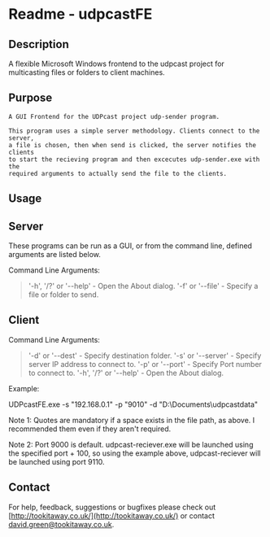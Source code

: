 Readme - udpcastFE
====================

Description
---------------------

A flexible Microsoft Windows frontend to the udpcast project for multicasting files or folders to client machines.

## Purpose

	A GUI Frontend for the UDPcast project udp-sender program.
	
	This program uses a simple server methodology. Clients connect to the server,
	a file is chosen, then when send is clicked, the server notifies the clients 
	to start the recieving program and then excecutes udp-sender.exe with the 
	required arguments to actually send the file to the clients.
	
Usage
---------------------

## Server

These programs can be run as a GUI, or from the command line, defined arguments are listed below.

Command Line Arguments:

> '-h', '/?' or '--help'	-	Open the About dialog.
> '-f' or '--file'		-	Specify a file or folder to send.

## Client

Command Line Arguments:
	
> '-d' or '--dest'		-	Specify destination folder.
> '-s' or '--server'		-	Specify server IP address to connect to.
> '-p' or '--port'		-	Specify Port number to connect to.
> '-h', '/?' or '--help'	-	Open the About dialog.
			
Example:
	
UDPcastFE.exe -s "192.168.0.1" -p "9010" -d "D:\Documents\udpcastdata"

Note 1:	Quotes are mandatory if a space exists in the file path, as above. I recommended them even if they aren't required.
				
Note 2:	Port 9000 is default. udpcast-reciever.exe will be launched using the specified port + 100,  so using the example above, udpcast-reciever will be launched using port 9110.

Contact
---------------------

For help, feedback, suggestions or bugfixes please check out [http://tookitaway.co.uk/](http://tookitaway.co.uk/) or contact david.green@tookitaway.co.uk.

